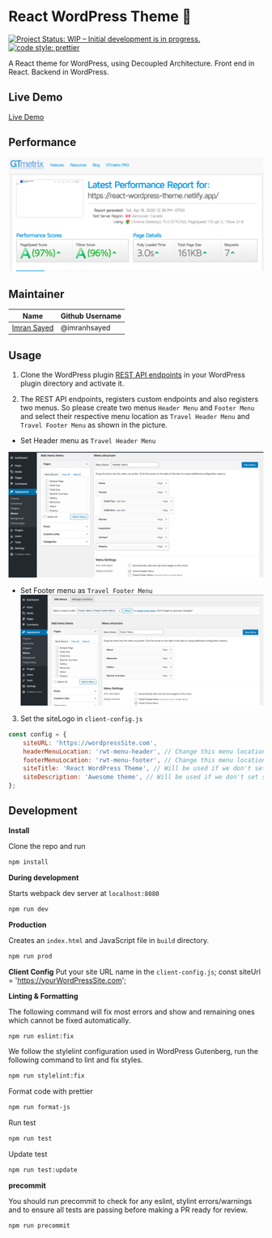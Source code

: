 # React WordPress Theme 🎨
[![Project Status: WIP – Initial development is in progress.](https://www.repostatus.org/badges/latest/wip.svg)](https://www.repostatus.org/#wip) [![code style: prettier](https://img.shields.io/badge/code_style-prettier-ff69b4.svg?style=flat-square)](https://github.com/prettier/prettier)

A React theme for WordPress, using Decoupled Architecture.
Front end in React.
Backend in WordPress.

## Live Demo
[Live Demo](https://react-wordpress-theme.netlify.app/)

## Performance
![](demos/performance.png)

## Maintainer

| Name                                                   | Github Username |
|--------------------------------------------------------|-----------------|
| [Imran Sayed](mailto:codeytek.academy@gmail.com)       |  @imranhsayed   |

## Usage

1. Clone the WordPress plugin [REST API endpoints](https://github.com/imranhsayed/rest-api-endpoints) in your WordPress
plugin directory and activate it.

2. The REST API endpoints, registers custom endpoints and also registers two menus. So please create two menus
`Header Menu` and `Footer Menu` and select their respective menu location as `Travel Header Menu` and `Travel Footer Menu`
as shown in the picture.

- Set Header menu as `Travel Header Menu`

![](demos/header-menu.png)

- Set Footer menu as `Travel Footer Menu`
![](demos/footer-menu.png)

3. Set the siteLogo in `client-config.js`

```javascript
const config = {
	siteURL: 'https://wordpressSite.com',
	headerMenuLocation: 'rwt-menu-header', // Change this menu location name to another, if you would like a different menu to be used for header. 
	footerMenuLocation: 'rwt-menu-footer', // Change this menu location name to another, if you would like a different menu to be used for footer.
	siteTitle: 'React WordPress Theme', // Will be used if we don't set site title from WordPress customizer.
	siteDescription: 'Awesome theme', // Will be used if we don't set site description from WordPress customizer.
};
```

## Development

**Install**

Clone the repo and run

```bash
npm install
```

**During development**

Starts webpack dev server at `localhost:8080`

```bash
npm run dev
```

**Production**

Creates an `index.html` and JavaScript file in `build` directory.

```bash
npm run prod
```

**Client Config**
Put your site URL name in the `client-config.js`;
const siteUrl = 'https://yourWordPressSite.com';

**Linting & Formatting**

The following command will fix most errors and show and remaining ones which cannot be fixed automatically.

```bash
npm run eslint:fix
```

We follow the stylelint configuration used in WordPress Gutenberg, run the following command to lint and fix styles.

```bash
npm run stylelint:fix
```

Format code with prettier

```bash
npm run format-js
```

Run test

```bash
npm run test
```

Update test

```bash
npm run test:update
```

**precommit**

You should run precommit to check for any eslint, stylint errors/warnings and to ensure all tests are passing before making a PR ready for review.

```bash
npm run precommit
```

